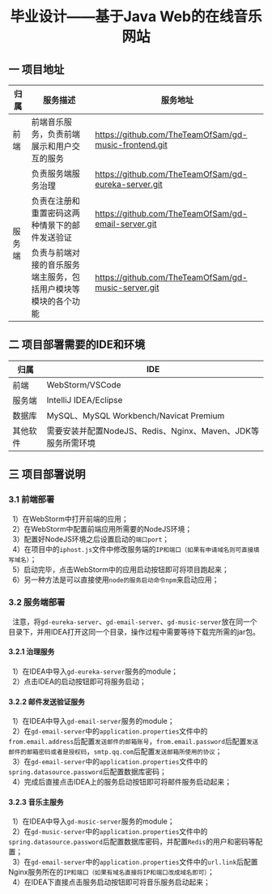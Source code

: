 # <center>毕业设计——基于Java Web的在线音乐网站</center>

## 一 项目地址

<table>
	<thread>
		<tr>
			<th>归属</th>
			<th>服务描述</th>
			<th>服务地址</th>
		</tr>
	</thread>
	<tbody>
		<tr>
			<td>
				前端
			</td>
			<td>
				前端音乐服务，负责前端展示和用户交互的服务
			</td>
			<td>
				<a href="https://github.com/TheTeamOfSam/gd-music-frontend.git">https://github.com/TheTeamOfSam/gd-music-frontend.git</a>
			</td>
		</tr>
		<tr>
			<td rowspan="3">
				服务端
			</td>
			<td>
				负责服务端服务治理
			</td>
			<td>
				<a href="https://github.com/TheTeamOfSam/gd-eureka-server.git">https://github.com/TheTeamOfSam/gd-eureka-server.git</a>
			</td>
		</tr>
		<tr>
			<td>
				负责在注册和重置密码这两种情景下的邮件发送验证
			</td>
			<td>
				<a href="https://github.com/TheTeamOfSam/gd-email-server.git">https://github.com/TheTeamOfSam/gd-email-server.git</a>
			</td>
		</tr>
		<tr>
			<td>
				负责与前端对接的音乐服务端主服务，包括用户模块等模块的各个功能
			</td>
			<td>
				<a href="https://github.com/TheTeamOfSam/gd-music-server.git">https://github.com/TheTeamOfSam/gd-music-server.git</a>
			</td>
		</tr>
	</tbody>
</table>

## 二 项目部署需要的IDE和环境

|归属|IDE|
|---|---|
|前端|WebStorm/VSCode|
|服务端|IntelliJ IDEA/Eclipse|
|数据库|MySQL、MySQL Workbench/Navicat Premium|
|其他软件|需要安装并配置NodeJS、Redis、Nginx、Maven、JDK等服务所需环境|

## 三 项目部署说明
### 3.1 前端部署
&nbsp;&nbsp;1）在WebStorm中打开前端的应用； <br>
&nbsp;&nbsp;2）在WebStorm中配置前端应用所需要的NodeJS环境； <br>
&nbsp;&nbsp;3）配置好NodeJS环境之后设置启动的`端口port`； <br>
&nbsp;&nbsp;4）在项目中的`iphost.js`文件中修改服务端的`IP和端口（如果有申请域名则可直接填写域名）`； <br>
&nbsp;&nbsp;5）启动完毕，点击WebStorm中的应用启动按钮即可将项目跑起来； <br>
&nbsp;&nbsp;6）另一种方法是可以直接使用`node的服务启动命令npm`来启动应用； <br>

### 3.2 服务端部署
&nbsp;&nbsp;注意，将`gd-eureka-server`、`gd-email-server`、`gd-music-server`放在同一个目录下，并用IDEA打开这同一个目录，操作过程中需要等待下载完所需的jar包。
#### 3.2.1 治理服务
&nbsp;&nbsp;1）在IDEA中导入`gd-eureka-server`服务的module； <br>
&nbsp;&nbsp;2）点击IDEA的启动按钮即可将服务启动； <br>
#### 3.2.2 邮件发送验证服务
&nbsp;&nbsp;1）在IDEA中导入`gd-email-server`服务的module；<br>
&nbsp;&nbsp;2）在`gd-email-server`中的`application.properties`文件中的`from.email.address`后配置`发送邮件的邮箱账号`，`from.email.password`后配置`发送邮件的邮箱密码或者是授权码`，`smtp.qq.com`后配置`发送邮箱所使用的协议`；<br>
&nbsp;&nbsp;3）在`gd-email-server`中的`application.properties`文件中的`spring.datasource.password`后配置数据库密码；<br>
&nbsp;&nbsp;4）完成后直接点击IDEA上的服务启动按钮即可将邮件服务启动起来；<br>

#### 3.2.3 音乐主服务
&nbsp;&nbsp;1）在IDEA中导入`gd-music-server`服务的module；<br>
&nbsp;&nbsp;2）在`gd-music-server`中的`application.properties`文件中的`spring.datasource.password`后配置数据库密码，并配置`Redis`的用户和密码等配置；<br>
&nbsp;&nbsp;3）在`gd-email-server`中的`application.properties`文件中的`url.link`后配置Nginx服务所在的`IP和端口（如果有域名直接将IP和端口改成域名即可）`；<br>
&nbsp;&nbsp;4）在IDEA下直接点击服务启动按钮即可将音乐服务启动起来；<br>